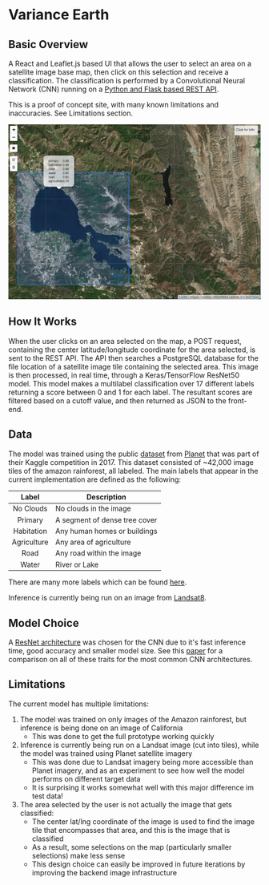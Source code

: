 # Variance Earth

## Basic Overview

A React and Leaflet.js based UI that allows the user to select an area on a satellite image base map, then
click on this selection and receive a classification. The classification is performed by a Convolutional
Neural Network (CNN) running on a [Python and Flask based REST API](https://github.com/conlamon/satellite-classification-flask-api).

This is a proof of concept site, with many known limitations and inaccuracies. See Limitations section.

![Site](https://github.com/conlamon/varianceEarth/blob/master/media/variancearth.png)


## How It Works

When the user clicks on an area selected on the map, a POST request, containing the center latitude/longitude coordinate
for the area selected, is sent to the REST API. The API then searches a PostgreSQL database for the file location of a satellite image tile
containing the selected area. This image is then processed, in real time, through a Keras/TensorFlow ResNet50
model. This model makes a multilabel classification over 17 different labels returning a score between 0 and 1 for each label.
The resultant scores are filtered based on a cutoff value, and then returned as JSON to the front-end.

## Data

The model was trained using the public [dataset](https://www.kaggle.com/c/planet-understanding-the-amazon-from-space/data)
from [Planet](https://api.planet.com.) that was part of their Kaggle competition in 2017.
This dataset consisted of ~42,000 image tiles of the amazon rainforest, all labeled.
The main labels that appear in the current implementation are defined as the following:

| Label       | Description
| :-------------: |-------------|
| No Clouds    | No clouds in the image |
| Primary      | A segment of dense tree cover |
| Habitation | Any human homes or buildings |
| Agriculture | Any area of agriculture |
| Road | Any road within the image |
| Water | River or Lake |

There are many more labels which can be found [here](https://www.kaggle.com/c/planet-understanding-the-amazon-from-space/data).

Inference is currently being run on an image from [Landsat8](https://www.usgs.gov/products/data-and-tools/real-time-data/remote-land-sensing-and-landsat).
## Model Choice

A [ResNet architecture](https://arxiv.org/abs/1512.03385) was chosen for the CNN due to it's
fast inference time, good accuracy and smaller model size. See this [paper](https://arxiv.org/pdf/1605.07678.pdf)
for a comparison on all of these traits for the most common CNN architectures.

## Limitations

The current model has multiple limitations:

1. The model was trained on only images of the Amazon rainforest, but inference is being done on an image of California
    - This was done to get the full prototype working quickly
2. Inference is currently being run on a Landsat image (cut into tiles), while the model was trained using Planet satellite imagery
    - This was done due to Landsat imagery being more accessible than Planet imagery, and as an experiment
    to see how well the model performs on different target data
    - It is surprising it works somewhat well with this major difference im test data!
3. The area selected by the user is not actually the image that gets classified:
    - The center lat/lng coordinate of the image is used to find the image tile that encompasses that area, and this
    is the image that is classified
    - As a result, some selections on the map (particularly smaller selections) make less sense
    - This design choice can easily be improved in future iterations by improving the backend image infrastructure
